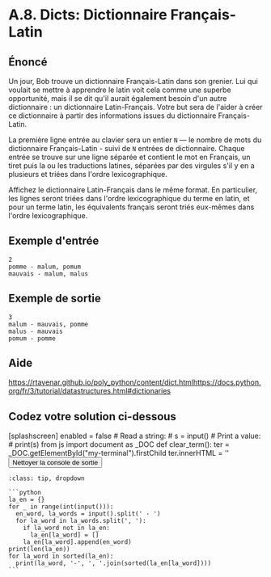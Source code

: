 # A.8. Dicts: Dictionnaire Français-Latin

## Énoncé

Un jour, Bob trouve un dictionnaire Français-Latin dans son grenier. Lui qui voulait se mettre à apprendre le latin voit cela comme une superbe opportunité, mais il se dit qu'il aurait également besoin d'un autre dictionnaire : un dictionnaire Latin-Français. Votre but sera de l'aider à créer ce dictionnaire à partir des informations issues du dictionnaire Français-Latin.

La première ligne entrée au clavier sera un entier `N` — le nombre de mots du dictionnaire Français-Latin - suivi de `N` entrées de dictionnaire. Chaque entrée se trouve sur une ligne séparée et contient le mot en Français, un tiret puis la ou les traductions latines, séparées par des virgules s'il y en a plusieurs et triées dans l'ordre lexicographique.

Affichez le dictionnaire Latin-Français dans le même format. En particulier, les lignes seront triées dans l'ordre lexicographique du terme en latin, et pour un terme latin, les équivalents français seront triés eux-mêmes dans l'ordre lexicographique.

## Exemple d'entrée

```
2
pomme - malum, pomum
mauvais - malum, malus
```

## Exemple de sortie

```
3
malum - mauvais, pomme
malus - mauvais
pomum - pomme
```

## Aide

https://rtavenar.github.io/poly_python/content/dict.htmlhttps://docs.python.org/fr/3/tutorial/datastructures.html#dictionaries

## Codez votre solution ci-dessous

<py-config>
    [splashscreen]
        enabled = false
</py-config>
<py-repl>
    # Read a string:
# s = input()
# Print a value:
# print(s)
</py-repl>
<py-terminal id="my-terminal"></py-terminal>
<py-script>
from js import document as _DOC
def clear_term():
    ter = _DOC.getElementById("my-terminal").firstChild
    ter.innerHTML = ''
</py-script>
<button py-click="clear_term()" id="clear-terminal" class="py-button">Nettoyer la console de sortie</button>


````{admonition} Cliquez ici pour voir la solution
:class: tip, dropdown

```python
la_en = {}
for _ in range(int(input())):
  en_word, la_words = input().split(' - ')
  for la_word in la_words.split(', '):
    if la_word not in la_en:
      la_en[la_word] = []
    la_en[la_word].append(en_word)
print(len(la_en))
for la_word in sorted(la_en):
  print(la_word, '-', ', '.join(sorted(la_en[la_word])))
```
````
